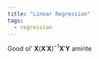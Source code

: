 ```yaml
---
title: "Linear Regression"
tags:
  - regression
---
```


Good ol' $\mathbf{X}(\mathbf{X}'\mathbf{X})^{-1}\mathbf{X}'\mathbf{Y}$ amirite